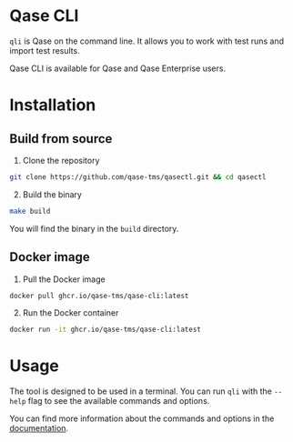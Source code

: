 # Qase CLI

`qli` is Qase on the command line. It allows you to work with test runs and import test results.

Qase CLI is available for Qase and Qase Enterprise users.

# Installation

## Build from source

1. Clone the repository

```bash
git clone https://github.com/qase-tms/qasectl.git && cd qasectl
```

2. Build the binary

```bash
make build
```

You will find the binary in the `build` directory.

## Docker image

1. Pull the Docker image

```bash
docker pull ghcr.io/qase-tms/qase-cli:latest
```

2. Run the Docker container

```bash
docker run -it ghcr.io/qase-tms/qase-cli:latest 
```

# Usage

The tool is designed to be used in a terminal.
You can run `qli` with the `--help` flag to see the available commands and options.

You can find more information about the commands and options in the [documentation](docs/command.md).
